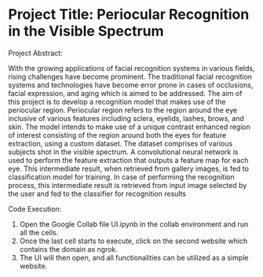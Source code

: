 # Project Title: Periocular Recognition in the Visible Spectrum

Project Abstract:

With the growing applications of facial recognition systems in various fields, rising challenges
have become prominent. The traditional facial recognition systems and technologies have
become error prone in cases of occlusions, facial expression, and aging which is aimed to be
addressed. The aim of this project is to develop a recognition model that makes use of the
periocular region.
Periocular region refers to the region around the eye inclusive of various features including
sclera, eyelids, lashes, brows, and skin. The model intends to make use of a unique contrast
enhanced region of interest consisting of the region around both the eyes for feature extraction,
using a custom dataset. The dataset comprises of various subjects shot in the visible spectrum. A
convolutional neural network is used to perform the feature extraction that outputs a feature map
for each eye. This intermediate result, when retrieved from gallery images, is fed to classification
model for training. In case of performing the recognition process, this intermediate result is
retrieved from input image selected by the user and fed to the classifier for recognition results

Code Execution:

1. Open the Google Collab file UI.ipynb in the collab environment and run all the cells.
2. Once the last cell starts to execute, click on the second website which contains the
domain as ngrok.
3. The UI will then open, and all functionalities can be utilized as a simple website.